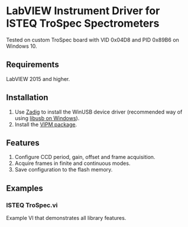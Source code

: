 # LabVIEW Instrument Driver for ISTEQ TroSpec Spectrometers
Tested on custom TroSpec board with VID 0x04D8 and PID 0x89B6 on Windows 10.

## Requirements
LabVIEW 2015 and higher.

## Installation
1. Use [Zadig](http://zadig.akeo.ie/) to install the WinUSB device driver (recommended way of using [libusb on Windows](https://github.com/libusb/libusb/wiki/Windows#how-to-use-libusb-on-windows)).
2. Install the [VIPM package](https://www.vipm.io/package/plasmapper_lib_pl_isteq_trospec/).

## Features
1. Configure CCD period, gain, offset and frame acquisition.
2. Acquire frames in finite and continuous modes.
3. Save configuration to the flash memory. 

## Examples
### ISTEQ TroSpec.vi
Example VI that demonstrates all library features.
